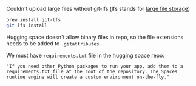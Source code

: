 Couldn't upload large files without git-lfs (lfs stands for [large file storage](https://stackoverflow.com/questions/67395259/git-clone-git-lfs-filter-process-git-lfs-command-not-found))

```zsh
brew install git-lfs
git lfs install
```

Hugging space doesn't allow binary files in repo, so the file extensions needs to be added to `.gitattributes`.

We must have `requirements.txt` file in the hugging space repo:
```text
"If you need other Python packages to run your app, add them to a requirements.txt file at the root of the repository. The Spaces runtime engine will create a custom environment on-the-fly."
```

